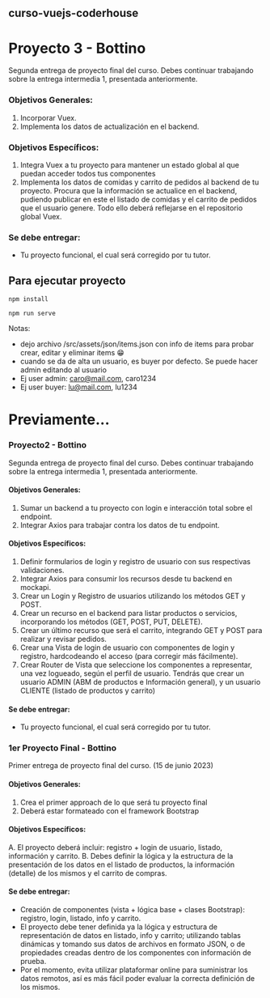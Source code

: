 ## curso-vuejs-coderhouse

# Proyecto 3 - Bottino

Segunda entrega de proyecto final del curso.
Debes continuar trabajando sobre la entrega intermedia 1, presentada anteriormente.

### Objetivos Generales:

1. Incorporar Vuex.
2. Implementa los datos de actualización en el backend.

### Objetivos Específicos:

1. Integra Vuex a tu proyecto para mantener un estado global al que puedan acceder todos tus componentes
2. Implementa los datos de comidas y carrito de pedidos al backend de tu proyecto. Procura que la información se actualice en el backend, pudiendo publicar en este el listado de comidas y el carrito de pedidos que el usuario genere. Todo ello deberá reflejarse en el repositorio global Vuex.

### Se debe entregar:

- Tu proyecto funcional, el cual será corregido por tu tutor.

## Para ejecutar proyecto

```
npm install
```

```
npm run serve
```

Notas:

- dejo archivo /src/assets/json/items.json con info de items para probar crear, editar y eliminar items 😁
- cuando se da de alta un usuario, es buyer por defecto. Se puede hacer admin editando al usuario
- Ej user admin: caro@mail.com, caro1234
- Ej user buyer: lu@mail.com, lu1234

# Previamente...

### Proyecto2 - Bottino

Segunda entrega de proyecto final del curso.
Debes continuar trabajando sobre la entrega intermedia 1, presentada anteriormente.

#### Objetivos Generales:

1. Sumar un backend a tu proyecto con login e interacción total sobre el endpoint.
2. Integrar Axios para trabajar contra los datos de tu endpoint.

#### Objetivos Específicos:

1. Definir formularios de login y registro de usuario con sus respectivas validaciones.
2. Integrar Axios para consumir los recursos desde tu backend en mockapi.
3. Crear un Login y Registro de usuarios utilizando los métodos GET y POST.
4. Crear un recurso en el backend para listar productos o servicios, incorporando los métodos (GET, POST, PUT, DELETE).
5. Crear un último recurso que será el carrito, integrando GET y POST para realizar y revisar pedidos.
6. Crear una Vista de login de usuario con componentes de login y registro, hardcodeando el acceso (para corregir más fácilmente).
7. Crear Router de Vista que seleccione los componentes a representar, una vez logueado, según el perfil de usuario.
   Tendrás que crear un usuario ADMIN (ABM de productos e Información general), y un usuario CLIENTE (listado de productos y carrito)

#### Se debe entregar:

- Tu proyecto funcional, el cual será corregido por tu tutor.

### 1er Proyecto Final - Bottino

Primer entrega de proyecto final del curso. (15 de junio 2023)

#### Objetivos Generales:

1. Crea el primer approach de lo que será tu proyecto final
2. Deberá estar formateado con el framework Bootstrap

#### Objetivos Específicos:

A. El proyecto deberá incluir: registro + login de usuario, listado, información y carrito.
B. Debes definir la lógica y la estructura de la presentación de los datos en el listado de productos, la información (detalle) de los mismos y el carrito de compras.

#### Se debe entregar:

- Creación de componentes (vista + lógica base + clases Bootstrap): registro, login, listado, info y carrito.
- El proyecto debe tener definida ya la lógica y estructura de representación de datos en listado, info y carrito; utilizando tablas dinámicas y tomando sus datos de archivos en formato JSON, o de propiedades creadas dentro de los componentes con información de prueba.
- Por el momento, evita utilizar plataformar online para suministrar los datos remotos, así es más fácil poder evaluar la correcta definición de los mismos.
